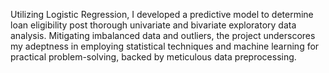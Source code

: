 Utilizing Logistic Regression, I developed a predictive model to determine loan eligibility post thorough univariate and bivariate exploratory data analysis. Mitigating imbalanced data and outliers, the project underscores my adeptness in employing statistical techniques and machine learning for practical problem-solving, backed by meticulous data preprocessing.

